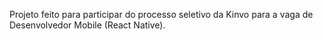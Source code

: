 Projeto feito para participar do processo seletivo da Kinvo para a vaga de Desenvolvedor Mobile (React Native).
